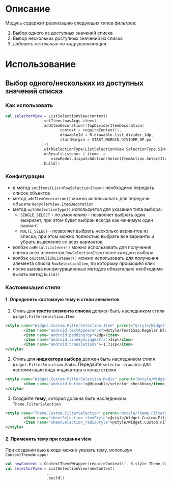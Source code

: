 # Описание

Модуль содержит реализацию следующих типов фильтров:

1. Выбор одного из доступных значений списка
2. Выбор нескольких доступных значений из списка
3. <em>добавить остальные по ходу реализаации</em>

# Использование

## Выбор одного/нескольких из доступных значений списка

### Как использовать
``` kotlin
val selectorView = ListSelectionView(context)
                .setItems(navArgs.items)
                .addItemDecoration((TopDividerItemDecoration(
                        context = requireContext(),
                        drawableId = R.drawable.list_divider_1dp,
                        startMargin = START_MARGIN_DIVIDER_DP.px
                )))
                .withSelectionType(ListSelectionView.SelectionType.SINGLE_SELECT)
                .onResultListener { items ->
                    viewModel.dispatchAction(SelectItemAction.SelectItem(items)) }
                .build()
```
### Конфигурации
* в метод `setItems(List<RowSelectionItem>)` необходимо передать список объектов
* метод `addItemDecoration()` можно использовать для передачи объекта `RecyclerView.ItemDecoration`
* метод `withSelectionType()` используется для указания типа выбора:
  * `SINGLE_SELECT` - <em>по умолчанию</em> - позволяет выбрать один выариант, при этом будет выбран всегда как минимум один вариант
  * `MULTI_SELECT` - позволяет выбрать несколько вариантов из списка, при этом можно полностью выбрать все варианты и убрать выделение со всех вариантов
* колбэк `onResultListener()` можно использовать для получения списка всех элементов `RowSelectionItem` после каждого выбора
* колбэк `onItemClickListener()` можно использовать для получения элемента списка `RowSelectionItem`, по которому произошел клик
* после вызова конфигурационных методов обязательно необходимо вызать метод `build()`

### Кастомизация стиля

#### 1. Определить кастомную тему и стили элементов
1. Стиль для **текста элемента списка** должен быть наследником стиля `Widget.FilterSelection.Item`
``` xml
<style name="Widget.Custom.FilterSelection.Item" parent="@style/Widget.FilterSelection.Item">
        <item name="android:textAppearance">@style/Text15sp.Regular.Black</item>
        <item name="android:paddingTop">2dp</item>
        <item name="android:lineSpacingExtra">3sp</item>
        <item name="android:translationY">-1.71sp</item>
</style>
```
2. Стиль для **индикатора выбора** должен быть наследником стиля `Widget.FilterSelection.Radio`
Передайте `selector-drawable` для кастомизации вида индикатора в конце строки
``` xml
<style name="Widget.Custom.FilterSelection.Radio" parent="@style/Widget.FilterSelection.Radio">
        <item name="android:button">@drawable/selector_checkbox</item>
</style>
```
3. Создайте **тему**, которая должна быть наследником `Theme.FilterSelection`
``` xml
<style name="Theme.Custom.FilterSelection" parent="@style/Theme.FilterSelection">
        <item name="sheetSelection_itemStyle">@style/Widget.Custom.FilterSelection.Item</item>
        <item name="sheetSelection_radioStyle">@style/Widget.Custom.FilterSelection.Radio</item>
</style>
```
#### 2. Применить тему при создании view
При создании вью в коде можно указать тему, используя `ContextThemeWrapper`
``` kotlin
val newContext = ContextThemeWrapper(requireContext(), R.style.Theme_Custom_FilterSelection)
val selectorView = ListSelectionView(newContext)
                  ...
                  .build()
```
